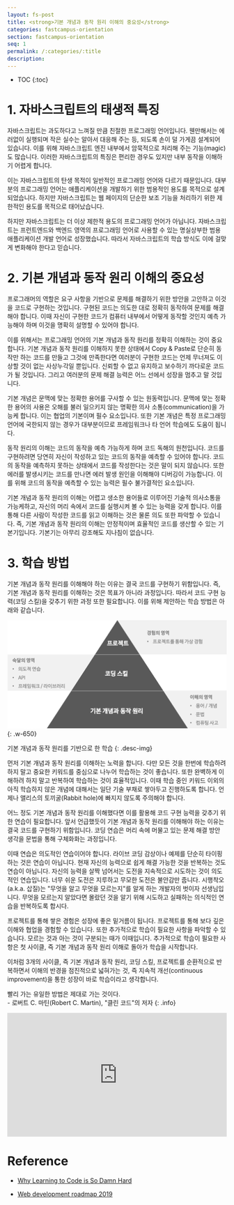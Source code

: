 ```yaml
---
layout: fs-post
title: <strong>기본 개념과 동작 원리 이해의 중요성</strong>
categories: fastcampus-orientation
section: fastcampus-orientation
seq: 1
permalink: /:categories/:title
description:
---
```


* TOC
{:toc}

# 1. 자바스크립트의 태생적 특징

자바스크립트는 과도하다고 느껴질 만큼 친절한 프로그래밍 언어입니다. 웬만해서는 에러없이 실행되며 작은 실수는 알아서 대응해 주는 등, 되도록 손이 덜 가게끔 설계되어 있습니다. 이를 위해 자바스크립트 엔진 내부에서 암묵적으로 처리해 주는 기능(magic)도 많습니다. 이러한 자바스크립트의 특징은 편리한 경우도 있지만 내부 동작을 이해하기 어렵게 합니다.

이는 자바스크립트의 탄생 목적이 일반적인 프로그래밍 언어와 다르기 때문입니다. 대부분의 프로그래밍 언어는 애플리케이션을 개발하기 위한 범용적인 용도를 목적으로 설계되었습니다. 하지만 자바스크립트는 웹 페이지의 단순한 보조 기능을 처리하기 위한 제한적인 용도를 목적으로 태어났습니다.

하지만 자바스크립트는 더 이상 제한적 용도의 프로그래밍 언어가 아닙니다. 자바스크립트는 프런트엔드와 백엔드 영역의 프로그래밍 언어로 사용할 수 있는 명실상부한 범용 애플리케이션 개발 언어로 성장했습니다. 따라서 자바스크립트의 학습 방식도 이에 걸맞게 변화해야 한다고 믿습니다.

# 2. 기본 개념과 동작 원리 이해의 중요성

프로그래머의 역할은 요구 사항을 기반으로 문제를 해결하기 위한 방안을 고안하고 이것을 코드로 구현하는 것입니다. 구현된 코드는 의도한 대로 정확히 동작하여 문제를 해결해야 합니다. 이때 자신이 구현한 코드가 컴퓨터 내부에서 어떻게 동작할 것인지 예측 가능해야 하며 이것을 명확히 설명할 수 있어야 합니다.

이를 위해서는 프로그래밍 언어의 기본 개념과 동작 원리를 정확히 이해하는 것이 중요합니다. 기본 개념과 동작 원리를 이해하지 못한 상태에서 Copy & Paste로 단순히 동작만 하는 코드를 만들고 그것에 만족한다면 여러분이 구현한 코드는 언제 무너져도 이상할 것이 없는 사상누각일 뿐입니다. 신뢰할 수 없고 유지하고 보수하기 까다로운 코드가 될 것입니다. 그리고 여러분의 문제 해결 능력은 어느 선에서 성장을 멈추고 말 것입니다.

기본 개념은 문맥에 맞는 정확한 용어를 구사할 수 있는 원동력입니다. 문맥에 맞는 정확한 용어의 사용은 오해를 불러 일으키지 않는 명확한 의사 소통(communication)을 가능케 합니다. 이는 협업의 기본이며 필수 요소입니다. 또한 기본 개념은 특정 프로그래밍 언어에 국한되지 않는 경우가 대부분이므로 프레임워크나 타 언어 학습에도 도움이 됩니다.

동작 원리의 이해는 코드의 동작을 예측 가능하게 하며 코드 독해의 원천입니다. 코드를 구현하려면 당연히 자신이 작성하고 있는 코드의 동작을 예측할 수 있어야 합니다. 코드의 동작을 예측하지 못하는 상태에서 코드를 작성한다는 것은 말이 되지 않습니다. 또한 에러를 발생시키는 코드를 만나면 에러 발생 원인을 이해해야 디버깅이 가능합니다. 이를 위해 코드의 동작을 예측할 수 있는 능력은 필수 불가결적인 요소입니다.

기본 개념과 동작 원리의 이해는 어렵고 생소한 용어들로 이루어진 기술적 의사소통을 가능케하고, 자신의 머리 속에서 코드를 실행시켜 볼 수 있는 능력을 갖게 합니다. 이를 통해 다른 사람이 작성한 코드를 읽고 이해하는 것은 물론 의도 또한 파악할 수 있습니다. 즉, 기본 개념과 동작 원리의 이해는 안정적이며 효율적인 코드를 생산할 수 있는 기본기입니다. 기본기는 아무리 강조해도 지나침이 없습니다.

# 3. 학습 방법

기본 개념과 동작 원리를 이해해야 하는 이유는 결국 코드를 구현하기 위함입니다. 즉, 기본 개념과 동작 원리를 이해하는 것은 목표가 아니라 과정입니다. 따라서 코드 구현 능력(코딩 스킬)을 갖추기 위한 과정 또한 필요합니다. 이를 위해 제안하는 학습 방법은 아래와 같습니다.

![](/assets/fs-images/0-1.png)
{: .w-650}

기본 개념과 동작 원리를 기반으로 한 학습
{: .desc-img}

먼저 기본 개념과 동작 원리를 이해하는 노력을 합니다. 다만 모든 것을 한번에 학습하려 하지 말고 중요한 키워드를 중심으로 나누어 학습하는 것이 좋습니다. 또한 완벽하게 이해하려 하지 말고 반복하여 학습하는 것이 효율적입니다. 이때 학습 중인 키워드 이외의 아직 학습하지 않은 개념에 대해서는 일단 기술 부채로 쌓아두고 진행하도록 합니다. 언제나 앨리스의 토끼굴(Rabbit hole)에 빠지지 않도록 주의해야 합니다.

어느 정도 기본 개념과 동작 원리를 이해했다면 이를 활용해 코드 구현 능력을 갖추기 위한 연습이 필요합니다. 앞서 언급했듯이 기본 개념과 동작 원리를 이해해야 하는 이유는 결국 코드를 구현하기 위함입니다. 코딩 연습은 머리 속에 머물고 있는 문제 해결 방안 생각을 문법을 통해 구체화화는 과정입니다.

이때 연습은 의도적인 연습이어야 합니다. 라이브 코딩 감상이나 예제를 단순히 타이핑하는 것은 연습이 아닙니다. 현재 자신의 능력으로 쉽게 해결 가능한 것을 반복하는 것도 연습이 아닙니다. 자신의 능력을 살짝 넘어서는 도전을 지속적으로 시도하는 것이 의도적인 연습입니다. 너무 쉬운 도전은 지루하고 무모한 도전은 불안감만 줍니다. 시행착오(a.k.a. 삽질)는 "무엇을 알고 무엇을 모르는지"를 알게 하는 개발자의 벗이자 선생님입니다. 무엇을 모르는지 알았다면 몰랐던 것을 알기 위해 시도하고 실패하는 의식적인 연습을 반복하도록 합시다.

프로젝트를 통해 쌓은 경험은 성장에 좋은 밑거름이 됩니다. 프로젝트를 통해 보다 깊은 이해와 협업을 경험할 수 있습니다. 또한 추가적으로 학습이 필요한 사항을 파악할 수 있습니다. 모르는 것과 아는 것이 구분되는 때가 이때입니다. 추가적으로 학습이 필요한 사항은 첫 사이클, 즉 기본 개념과 동작 원리 이해로 돌아가 학습을 시작합니다.

이처럼 3개의 사이클, 즉 기본 개념과 동작 원리, 코딩 스킬, 프로젝트를 순환적으로 반복하면서 이해의 반경을 점진적으로 넓혀가는 것, 즉 지속적 개선(continuous improvement)을 통한 성장이 바로 학습이라고 생각합니다.

빨리 가는 유일한 방법은 제대로 가는 것이다.<br> - 로버트 C. 마틴(Robert C. Martin), "클린 코드"의 저자
{: .info}

<div style="position: relative; max-width: 100%; padding-bottom: 56.25%; height: 0;">
  <iframe width="560" height="315" src="https://www.youtube.com/embed/02RCNUF-2Vw" frameborder="0" allow="accelerometer; autoplay; encrypted-media; gyroscope; picture-in-picture" allowfullscreen style="position: absolute; top: 0; left: 0; width: 100%; height: 100%;"></iframe>
</div>

# Reference

* [Why Learning to Code is So Damn Hard](https://www.vikingcodeschool.com/posts/why-learning-to-code-is-so-damn-hard)

* [Web development roadmap 2019](https://github.com/kamranahmedse/developer-roadmap)
